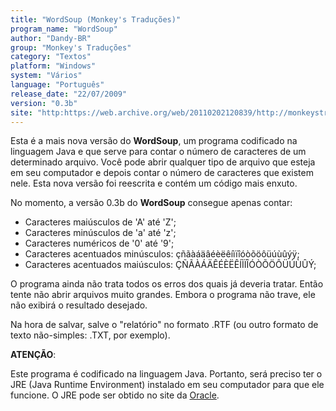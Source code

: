 ```yaml
---
title: "WordSoup (Monkey's Traduções)"
program_name: "WordSoup"
author: "Dandy-BR"
group: "Monkey's Traduções"
category: "Textos"
platform: "Windows"
system: "Vários"
language: "Português"
release_date: "22/07/2009"
version: "0.3b"
site: "http:https://web.archive.org/web/20110202120839/http://monkeystraducoes.com/ (fora do ar)"
---
```

Esta é a mais nova versão do <b>WordSoup</b>, um programa codificado na linguagem Java e que serve para contar o número de caracteres de um determinado arquivo. Você pode abrir qualquer tipo de arquivo que esteja em seu computador e depois contar o número de caracteres que existem nele. Esta nova versão foi reescrita e contém um código mais enxuto.

No momento, a versão 0.3b do <b>WordSoup</b> consegue apenas contar:

- Caracteres maiúsculos de 'A' até 'Z';
- Caracteres minúsculos de 'a' até 'z';
- Caracteres numéricos de '0' até '9';
- Caracteres acentuados minúsculos: çñãàáäâéèëêíìïîóòõöôüúùûýÿ;
- Caracteres acentuados maiúsculos: ÇÑÃÀÁÄÊÉÈËÊÍÌÏÎÓÒÕÖÔÜÚÙÛÝ;

O programa ainda não trata todos os erros dos quais já deveria tratar. Então tente não abrir arquivos muito grandes. Embora o programa não trave, ele não exibirá o resultado desejado.

Na hora de salvar, salve o "relatório" no formato .RTF (ou outro formato de texto não-simples: .TXT, por exemplo).

<b>ATENÇÃO</b>:

Este programa é codificado na linguagem Java. Portanto, será preciso ter o JRE (Java Runtime Environment) instalado em seu computador para que ele funcione. O JRE pode ser obtido no site da <a href="https://www.java.com/pt-BR/download/manual.jsp">Oracle</a>.
